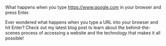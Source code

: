What happens when you type https://www.google.com in your browser and press Enter.

Ever wondered what happens when you type a URL into your browser and hit Enter? Check out my latest blog post to learn about the behind-the-scenes process of accessing a website and the technology that makes it all possible!
